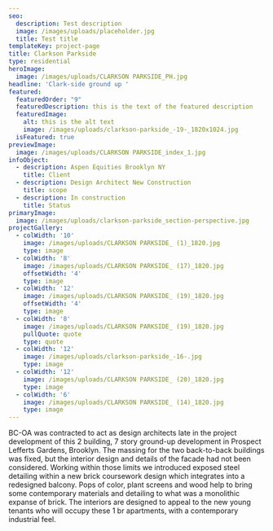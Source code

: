 ```yaml
---
seo:
  description: Test description
  image: /images/uploads/placeholder.jpg
  title: Test title
templateKey: project-page
title: Clarkson Parkside
type: residential
heroImage:
  image: /images/uploads/CLARKSON PARKSIDE_PH.jpg
headline: 'Clark-side ground up '
featured:
  featuredOrder: "9"
  featuredDescription: this is the text of the featured description
  featuredImage:
    alt: this is the alt text
    image: /images/uploads/clarkson-parkside_-19-_1820x1024.jpg
  isFeatured: true
previewImage:
  image: /images/uploads/CLARKSON PARKSIDE_index_1.jpg
infoObject:
  - description: Aspen Equities Brooklyn NY
    title: Client
  - description: Design Architect New Construction
    title: scope
  - description: In construction
    title: Status
primaryImage:
  image: /images/uploads/clarkson-parkside_section-perspective.jpg
projectGallery:
  - colWidth: '10'
    image: /images/uploads/CLARKSON PARKSIDE_ (1)_1820.jpg
    type: image
  - colWidth: '8'
    image: /images/uploads/CLARKSON PARKSIDE_ (17)_1820.jpg
    offsetWidth: '4'
    type: image
  - colWidth: '12'
    image: /images/uploads/CLARKSON PARKSIDE_ (19)_1820.jpg
    offsetWidth: '4'
    type: image
  - colWidth: '8'
    image: /images/uploads/CLARKSON PARKSIDE_ (19)_1820.jpg
    pullQuote: quote
    type: quote
  - colWidth: '12'
    image: /images/uploads/clarkson-parkside_-16-.jpg
    type: image
  - colWidth: '12'
    image: /images/uploads/CLARKSON PARKSIDE_ (20)_1820.jpg
    type: image
  - colWidth: '6'
    image: /images/uploads/CLARKSON PARKSIDE_ (14)_1820.jpg
    type: image
---
```

BC-OA was contracted to act as design architects late in the project development of this 2 building, 7 story ground-up development in Prospect Lefferts Gardens, Brooklyn. The massing for the two back-to-back buildings was fixed, but the interior design and details of the facade had not been considered. Working within those limits we introduced exposed steel detailing within a new brick coursework design which integrates into a redesigned balcony. Pops of color, plant screens and wood help to bring some contemporary materials and detailing to what was a monolithic expanse of brick. The interiors are designed to appeal to the new young tenants who will occupy these 1 br apartments, with a contemporary industrial feel.

